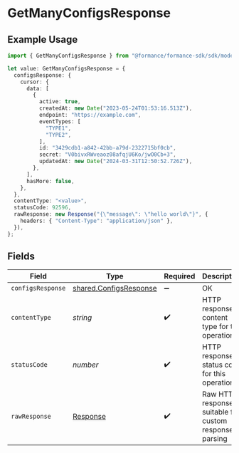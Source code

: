 # GetManyConfigsResponse

## Example Usage

```typescript
import { GetManyConfigsResponse } from "@formance/formance-sdk/sdk/models/operations";

let value: GetManyConfigsResponse = {
  configsResponse: {
    cursor: {
      data: [
        {
          active: true,
          createdAt: new Date("2023-05-24T01:53:16.513Z"),
          endpoint: "https://example.com",
          eventTypes: [
            "TYPE1",
            "TYPE2",
          ],
          id: "3429cdb1-a842-42bb-a79d-2322715bf0cb",
          secret: "V0bivxRWveaoz08afqjU6Ko/jwO0Cb+3",
          updatedAt: new Date("2024-03-31T12:50:52.726Z"),
        },
      ],
      hasMore: false,
    },
  },
  contentType: "<value>",
  statusCode: 92596,
  rawResponse: new Response("{\"message\": \"hello world\"}", {
    headers: { "Content-Type": "application/json" },
  }),
};
```

## Fields

| Field                                                                   | Type                                                                    | Required                                                                | Description                                                             |
| ----------------------------------------------------------------------- | ----------------------------------------------------------------------- | ----------------------------------------------------------------------- | ----------------------------------------------------------------------- |
| `configsResponse`                                                       | [shared.ConfigsResponse](../../../sdk/models/shared/configsresponse.md) | :heavy_minus_sign:                                                      | OK                                                                      |
| `contentType`                                                           | *string*                                                                | :heavy_check_mark:                                                      | HTTP response content type for this operation                           |
| `statusCode`                                                            | *number*                                                                | :heavy_check_mark:                                                      | HTTP response status code for this operation                            |
| `rawResponse`                                                           | [Response](https://developer.mozilla.org/en-US/docs/Web/API/Response)   | :heavy_check_mark:                                                      | Raw HTTP response; suitable for custom response parsing                 |